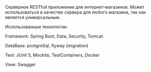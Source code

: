 Серверное RESTfull приложение для интернет-магазинов. Может использоваться в качестве сервера для любого магазина, так как является универсальным.

Использованные технологии: 

Framework: Spring Boot, Data, Security, Tomcat.

DataBase: postgreSql, flyway (migration)

Test: JUnit 5, Mockito, TestContainers, Docker

View: Swagger
